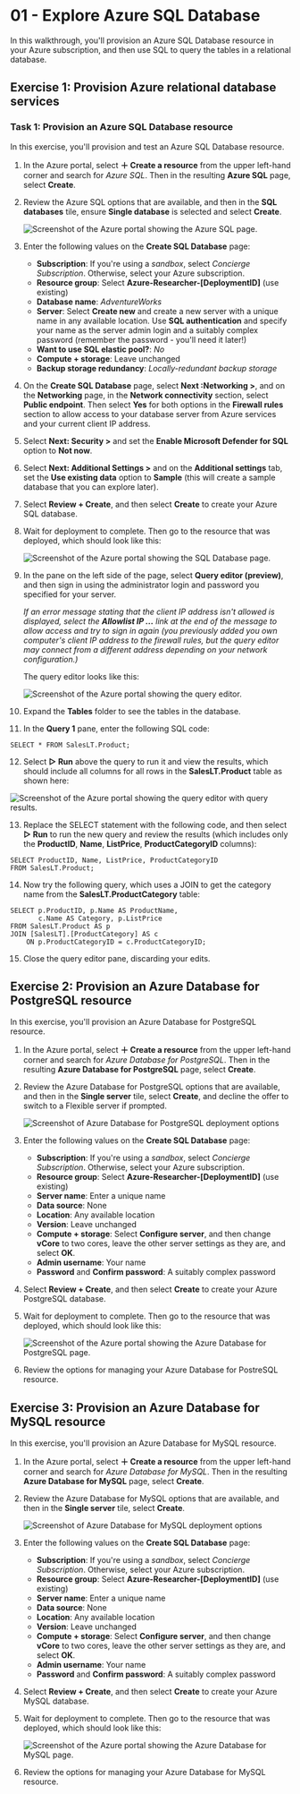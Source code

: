 # 01 - Explore Azure SQL Database

In this walkthrough, you'll provision an Azure SQL Database resource in your Azure subscription, and then use SQL to query the tables in a relational database. 

## Exercise 1: Provision Azure relational database services

### Task 1: Provision an Azure SQL Database resource

In this exercise, you'll provision and test an Azure SQL Database resource.

1.  In the Azure portal, select  **＋ Create a resource**  from the upper left-hand corner and search for  _Azure SQL_. Then in the resulting  **Azure SQL**  page, select  **Create**.
    
2.  Review the Azure SQL options that are available, and then in the  **SQL databases**  tile, ensure  **Single database**  is selected and select  **Create**.
    
    ![Screenshot of the Azure portal showing the Azure SQL page.](../images/azure-sql-portal.png)
    
3.  Enter the following values on the  **Create SQL Database**  page:
    
    -   **Subscription**: If you're using a  _sandbox_, select  _Concierge Subscription_. Otherwise, select your Azure subscription.
    -   **Resource group**: Select **Azure-Researcher-[DeploymentID]** (use existing)
    -   **Database name**:  _AdventureWorks_
    -   **Server**: Select  **Create new**  and create a new server with a unique name in any available location. Use  **SQL authentication**  and specify your name as the server admin login and a suitably complex password (remember the password - you'll need it later!)
    -   **Want to use SQL elastic pool?**:  _No_
    -   **Compute + storage**: Leave unchanged
    -   **Backup storage redundancy**:  _Locally-redundant backup storage_
4.  On the  **Create SQL Database**  page, select  **Next :Networking >**, and on the  **Networking**  page, in the  **Network connectivity**  section, select  **Public endpoint**. Then select  **Yes**  for both options in the  **Firewall rules**  section to allow access to your database server from Azure services and your current client IP address.
    
5.  Select  **Next: Security >**  and set the  **Enable Microsoft Defender for SQL**  option to  **Not now**.
    
6.  Select  **Next: Additional Settings >**  and on the  **Additional settings**  tab, set the  **Use existing data**  option to  **Sample**  (this will create a sample database that you can explore later).
    
7.  Select  **Review + Create**, and then select  **Create**  to create your Azure SQL database.
    
8.  Wait for deployment to complete. Then go to the resource that was deployed, which should look like this:
    
    ![Screenshot of the Azure portal showing the SQL Database page.](../images/sql-database-portal.png)
    
9.  In the pane on the left side of the page, select  **Query editor (preview)**, and then sign in using the administrator login and password you specified for your server.
    
    _If an error message stating that the client IP address isn't allowed is displayed, select the  **Allowlist IP ...**  link at the end of the message to allow access and try to sign in again (you previously added you own computer's client IP address to the firewall rules, but the query editor may connect from a different address depending on your network configuration.)_
    
    The query editor looks like this:
    
    ![Screenshot of the Azure portal showing the query editor.](../images/query-editor.png)
    
10.  Expand the  **Tables**  folder to see the tables in the database.
    
11.  In the  **Query 1**  pane, enter the following SQL code:

    SELECT * FROM SalesLT.Product;
    
12.  Select  **▷ Run**  above the query to run it and view the results, which should include all columns for all rows in the  **SalesLT.Product**  table as shown here:
    
![Screenshot of the Azure portal showing the query editor with query results.](../images/sql-query-results.png)
    
13.  Replace the SELECT statement with the following code, and then select  **▷ Run**  to run the new query and review the results (which includes only the  **ProductID**,  **Name**,  **ListPrice**,  **ProductCategoryID**  columns):

    SELECT ProductID, Name, ListPrice, ProductCategoryID
    FROM SalesLT.Product;

    
14.  Now try the following query, which uses a JOIN to get the category name from the  **SalesLT.ProductCategory**  table:

    SELECT p.ProductID, p.Name AS ProductName,
           c.Name AS Category, p.ListPrice
    FROM SalesLT.Product AS p
    JOIN [SalesLT].[ProductCategory] AS c
        ON p.ProductCategoryID = c.ProductCategoryID;

    
15.  Close the query editor pane, discarding your edits.


## Exercise 2: Provision an Azure Database for PostgreSQL resource

In this exercise, you'll provision an Azure Database for PostgreSQL resource.

1.  In the Azure portal, select  **＋ Create a resource**  from the upper left-hand corner and search for  _Azure Database for PostgreSQL_. Then in the resulting  **Azure Database for PostgreSQL**  page, select  **Create**.
    
2.  Review the Azure Database for PostgreSQL options that are available, and then in the  **Single server**  tile, select  **Create**, and decline the offer to switch to a Flexible server if prompted.
    
    ![Screenshot of Azure Database for PostgreSQL deployment options](../images/postgresql-options.png)
    
3.  Enter the following values on the  **Create SQL Database**  page:
    
    -   **Subscription**: If you're using a  _sandbox_, select  _Concierge Subscription_. Otherwise, select your Azure subscription.
    -   **Resource group**: Select **Azure-Researcher-[DeploymentID]** (use existing)
    -   **Server name**: Enter a unique name
    -   **Data source**: None
    -   **Location**: Any available location
    -   **Version**: Leave unchanged
    -   **Compute + storage**: Select  **Configure server**, and then change  **vCore**  to two cores, leave the other server settings as they are, and select  **OK**.
    -   **Admin username**: Your name
    -   **Password**  and  **Confirm password**: A suitably complex password
4.  Select  **Review + Create**, and then select  **Create**  to create your Azure PostgreSQL database.
    
5.  Wait for deployment to complete. Then go to the resource that was deployed, which should look like this:
    
    ![Screenshot of the Azure portal showing the Azure Database for PostgreSQL page.](../images/postgresql-portal.png)
    
6.  Review the options for managing your Azure Database for PostreSQL resource.


## Exercise 3: Provision an Azure Database for MySQL resource 

In this exercise, you'll provision an Azure Database for MySQL resource.

1.  In the Azure portal, select  **＋ Create a resource**  from the upper left-hand corner and search for  _Azure Database for MySQL_. Then in the resulting  **Azure Database for MySQL**  page, select  **Create**.
    
2.  Review the Azure Database for MySQL options that are available, and then in the  **Single server**  tile, select  **Create**.
    
    ![Screenshot of Azure Database for MySQL deployment options](../images/mysql-options.png)
    
3.  Enter the following values on the  **Create SQL Database**  page:
    
    -   **Subscription**: If you're using a  _sandbox_, select  _Concierge Subscription_. Otherwise, select your Azure subscription.
    -   **Resource group**:  Select **Azure-Researcher-[DeploymentID]** (use existing)
    -   **Server name**: Enter a unique name
    -   **Data source**: None
    -   **Location**: Any available location
    -   **Version**: Leave unchanged
    -   **Compute + storage**: Select  **Configure server**, and then change  **vCore**  to two cores, leave the other server settings as they are, and select  **OK**.
    -   **Admin username**: Your name
    -   **Password**  and  **Confirm password**: A suitably complex password
4.  Select  **Review + Create**, and then select  **Create**  to create your Azure MySQL database.
    
5.  Wait for deployment to complete. Then go to the resource that was deployed, which should look like this:
    
    ![Screenshot of the Azure portal showing the Azure Database for MySQL page.](../images/mysql-portal.png)
    
6.  Review the options for managing your Azure Database for MySQL resource.
